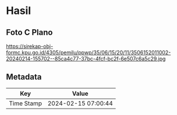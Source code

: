 # Hasil

## Foto C Plano

https://sirekap-obj-formc.kpu.go.id/4305/pemilu/ppwp/35/06/15/20/11/3506152011002-20240214-155702--85ca4c77-37bc-4fcf-bc2f-6e507c6a5c29.jpg


## Metadata

| Key        | Value               |
| ---------- | ------------------- |
| Time Stamp | 2024-02-15 07:00:44 |



